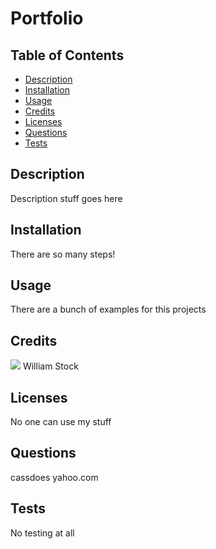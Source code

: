 # Portfolio

  ## Table of Contents
  - [Description](#description)
  - [Installation](#installation)
  - [Usage](#usage)
  - [Credits](#credits)
  - [Licenses](#licenses)
  - [Questions](#questions)
  - [Tests](#tests)

  ## Description
  Description stuff goes here

  ## Installation
  There are so many steps!

  ## Usage
  There are a bunch of examples for this projects

  ## Credits
  [![](https://github.com/cassdoes.png?size=50)](https://github.com/cassdoes)
  William Stock
  

  ## Licenses
  No one can use my stuff

  ## Questions
  cassdoes
  yahoo.com

  ## Tests
  No testing at all
